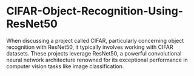 # CIFAR-Object-Recognition-Using-ResNet50
When discussing a project called CIFAR, particularly concerning object recognition with ResNet50, it typically involves working with CIFAR datasets. These projects leverage ResNet50, a powerful convolutional neural network architecture renowned for its exceptional performance in computer vision tasks like image classification.
